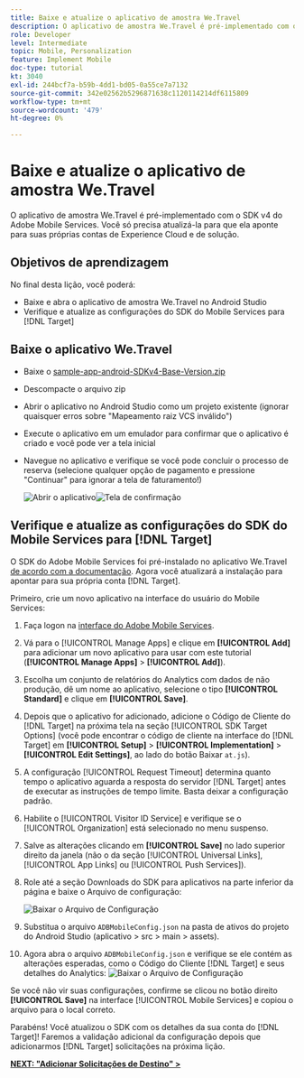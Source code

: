 ```yaml
---
title: Baixe e atualize o aplicativo de amostra We.Travel
description: O aplicativo de amostra We.Travel é pré-implementado com o SDK v4 do Adobe Mobile Services. Você só precisa atualizá-la para que ela aponte para suas próprias contas da Experience Cloud Org e da solução.
role: Developer
level: Intermediate
topic: Mobile, Personalization
feature: Implement Mobile
doc-type: tutorial
kt: 3040
exl-id: 244bcf7a-b59b-4dd1-bd05-0a55ce7a7132
source-git-commit: 342e02562b5296871638c1120114214df6115809
workflow-type: tm+mt
source-wordcount: '479'
ht-degree: 0%

---
```


# Baixe e atualize o aplicativo de amostra We.Travel

O aplicativo de amostra We.Travel é pré-implementado com o SDK v4 do Adobe Mobile Services. Você só precisa atualizá-la para que ela aponte para suas próprias contas de Experience Cloud e de solução.

## Objetivos de aprendizagem

No final desta lição, você poderá:

* Baixe e abra o aplicativo de amostra We.Travel no Android Studio
* Verifique e atualize as configurações do SDK do Mobile Services para [!DNL Target]

## Baixe o aplicativo We.Travel

* Baixe o [sample-app-android-SDKv4-Base-Version.zip](assets/sample-app-android-SDKv4-Base-Version.zip)
* Descompacte o arquivo zip
* Abrir o aplicativo no Android Studio como um projeto existente (ignorar quaisquer erros sobre &quot;Mapeamento raiz VCS inválido&quot;)
* Execute o aplicativo em um emulador para confirmar que o aplicativo é criado e você pode ver a tela inicial
* Navegue no aplicativo e verifique se você pode concluir o processo de reserva (selecione qualquer opção de pagamento e pressione &quot;Continuar&quot; para ignorar a tela de faturamento!)

  ![Abrir o aplicativo](assets/wetravel_homeScreen.png)![Tela de confirmação](assets/wetravel_confirmationScreen.png)

## Verifique e atualize as configurações do SDK do Mobile Services para [!DNL Target]

O SDK do Adobe Mobile Services foi pré-instalado no aplicativo We.Travel [de acordo com a documentação](https://experienceleague.adobe.com/docs/mobile-services/android/getting-started-android/requirements.html?lang=en). Agora você atualizará a instalação para apontar para sua própria conta [!DNL Target].

Primeiro, crie um novo aplicativo na interface do usuário do Mobile Services:

1. Faça logon na [interface do Adobe Mobile Services](https://mobilemarketing.adobe.com/).
1. Vá para o [!UICONTROL Manage Apps] e clique em **[!UICONTROL Add]** para adicionar um novo aplicativo para usar com este tutorial (**[!UICONTROL Manage Apps]** > **[!UICONTROL Add]**).
1. Escolha um conjunto de relatórios do Analytics com dados de não produção, dê um nome ao aplicativo, selecione o tipo **[!UICONTROL Standard]** e clique em **[!UICONTROL Save]**.
1. Depois que o aplicativo for adicionado, adicione o Código de Cliente do [!DNL Target] na próxima tela na seção [!UICONTROL SDK Target Options] (você pode encontrar o código de cliente na interface do [!DNL Target] em **[!UICONTROL Setup]** > **[!UICONTROL Implementation]** > **[!UICONTROL Edit Settings]**, ao lado do botão Baixar `at.js`).
1. A configuração [!UICONTROL Request Timeout] determina quanto tempo o aplicativo aguarda a resposta do servidor [!DNL Target] antes de executar as instruções de tempo limite. Basta deixar a configuração padrão.
1. Habilite o [!UICONTROL Visitor ID Service] e verifique se o [!UICONTROL Organization] está selecionado no menu suspenso.
1. Salve as alterações clicando em **[!UICONTROL Save]** no lado superior direito da janela (não o da seção [!UICONTROL Universal Links], [!UICONTROL App Links] ou [!UICONTROL Push Services]).
1. Role até a seção Downloads do SDK para aplicativos na parte inferior da página e baixe o Arquivo de configuração:

   ![Baixar o Arquivo de Configuração](assets/config_file.jpg)

1. Substitua o arquivo `ADBMobileConfig.json` na pasta de ativos do projeto do Android Studio (aplicativo > src > main > assets).

1. Agora abra o arquivo `ADBMobileConfig.json` e verifique se ele contém as alterações esperadas, como o Código do Cliente [!DNL Target] e seus detalhes do Analytics:
   ![Baixar o Arquivo de Configuração](assets/client_code.jpg)

Se você não vir suas configurações, confirme se clicou no botão direito **[!UICONTROL Save]** na interface [!UICONTROL Mobile Services] e copiou o arquivo para o local correto.

Parabéns! Você atualizou o SDK com os detalhes da sua conta do [!DNL Target]! Faremos a validação adicional da configuração depois que adicionarmos [!DNL Target] solicitações na próxima lição.

**[NEXT: &quot;Adicionar Solicitações de Destino&quot; >](add-requests.md)**
